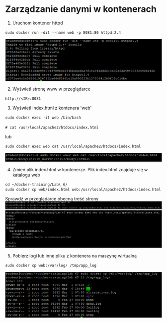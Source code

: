 # Zarządzanie danymi w kontenerach

1. Uruchom kontener httpd
```
sudo docker run -dit --name web -p 8081:80 httpd:2.4
```
![Docker](img/lab6_1.png)

2. Wyświetl stronę www w przeglądarce
```
http://<IP>:8081
```

3. Wyświetl index.html z kontenera 'web'
```
sudo docker exec -it web /bin/bash

# cat /usr/local/apache2/htdocs/index.html
```
lub
```
sudo docker exec web cat /usr/local/apache2/htdocs/index.html
```
![Docker](img/lab6_2.png)

4. Zmień plik index.html w kontenerze. Plik index.html znajduje się w katalogu web
```
cd ~/docker-training/Lab\ 6/
sudo docker cp web/index.html web:/usr/local/apache2/htdocs/index.html
```
Sprawdź w przeglądarce obecną treść strony
![Docker](img/Lab6_3.png)
![Docker](img/Lab6_4.png)

5. Pobierz logi lub inne pliku z kontenera na maszynę wirtualną
```
sudo docker cp web:/var/log/ /tmp/app_log
```
![Docker](img/Lab6_5.png)
